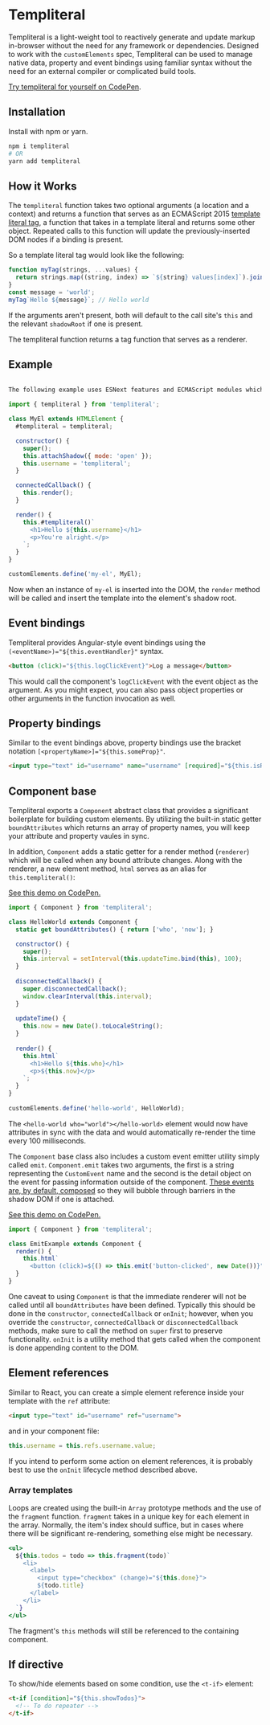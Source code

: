 # Templiteral

Templiteral is a light-weight tool to reactively generate and update markup in-browser without the need for any framework or dependencies. Designed to work with the `customElements` spec, Templiteral can be used to manage native data, property and event bindings using familiar syntax without the need for an external compiler or complicated build tools.

[Try templiteral for yourself on CodePen](https://codepen.io/calebdwilliams/pen/mXBryE).

## Installation

Install with npm or yarn.

```bash
npm i templiteral
# OR
yarn add templiteral
```

## How it Works

The `templiteral` function takes two optional arguments (a location and a context) and returns a function that serves as an ECMAScript 2015 [template literal tag](https://developer.mozilla.org/en-US/docs/Web/JavaScript/Reference/Template_literals), a function that takes in a template literal and returns some other object. Repeated calls to this function will update the previously-inserted DOM nodes if a binding is present.

So a template literal tag would look like the following:

```javascript
function myTag(strings, ...values) {
  return strings.map((string, index) => `${string} values[index]`).join('');
}
const message = 'world';
myTag`Hello ${message}`; // Hello world
```

If the arguments aren't present, both will default to the call site's `this` and the relevant `shadowRoot` if one is present.

The templiteral function returns a tag function that serves as a renderer.

## Example

```javascript

The following example uses ESNext features and ECMAScript modules which might not be supported by all browsers:

import { templiteral } from 'templiteral';

class MyEl extends HTMLElement {
  #templiteral = templiteral;

  constructor() {
    super();
    this.attachShadow({ mode: 'open' });
    this.username = 'templiteral';
  }

  connectedCallback() {
    this.render();
  }

  render() {
    this.#templiteral()`
      <h1>Hello ${this.username}</h1>
      <p>You're alright.</p>
    `;
  }
}

customElements.define('my-el', MyEl);
```

Now when an instance of `my-el` is inserted into the DOM, the `render` method will be called and insert the template into the element's shadow root.

## Event bindings

Templiteral provides Angular-style event bindings using the `(<eventName>)="${this.eventHandler}"` syntax.

```html
<button (click)="${this.logClickEvent}">Log a message</button>
```

This would call the component's `logClickEvent` with the event object as the argument. As you might expect, you can also pass object properties or other arguments in the function invocation as well.

## Property bindings

Similar to the event bindings above, property bindings use the bracket notation `[<propertyName>]="${this.someProp}"`.

```html
<input type="text" id="username" name="username" [required]="${this.isRequired}" [value]="${this.username}">
```

## Component base

Templiteral exports a `Component` abstract class that provides a significant boilerplate for building custom elements. By utilizing the built-in static getter `boundAttributes` which returns an array of property names, you will keep your attribute and property vaules in sync.

In addition, `Component` adds a static getter for a render method (`renderer`) which will be called when any bound attribute changes. Along with the renderer, a new element method, `html` serves as an alias for `this.templiteral()`:

[See this demo on CodePen.](https://codepen.io/calebdwilliams/pen/qyOGJO?editors=1010#0)

```javascript
import { Component } from 'templiteral';

class HelloWorld extends Component {
  static get boundAttributes() { return ['who', 'now']; }

  constructor() {
    super();
    this.interval = setInterval(this.updateTime.bind(this), 100);
  }
  
  disconnectedCallback() {
    super.disconnectedCallback();
    window.clearInterval(this.interval);
  }
 
  updateTime() {
    this.now = new Date().toLocaleString();    
  }
 
  render() {
    this.html`
      <h1>Hello ${this.who}</h1>
      <p>${this.now}</p>
    `;
  }
}
 
customElements.define('hello-world', HelloWorld);
```

The `<hello-world who="world"></hello-world>` element would now have attributes in sync with the data and would automatically re-render the time every 100 milliseconds.

The `Component` base class also includes a custom event emitter utility simply called `emit`. `Component.emit` takes two arguments, the first is a string representing the `CustomEvent` name and the second is the detail object on the event for passing information outside of the component. [These events are, by default, composed](https://developer.mozilla.org/en-US/docs/Web/API/Event/Event) so they will bubble through barriers in the shadow DOM if one is attached.

[See this demo on CodePen.](https://codepen.io/calebdwilliams/pen/MBobmZ)

```javascript
import { Component } from 'templiteral';

class EmitExample extends Component {
  render() {
    this.html`
      <button (click)=${() => this.emit('button-clicked', new Date())}">Will emit an event called <code>button-clicked</code></button>`;
  }
}
```

One caveat to using `Component` is that the immediate renderer will not be called until all `boundAttributes` have been defined. Typically this should be done in the `constructor`, `connectedCallback` or `onInit`; however, when you override the `constructor`, `connectedCallback` or `disconnectedCallback` methods, make sure to call the method on `super` first to preserve functionality. `onInit` is a utility method that gets called when the component is done appending content to the DOM.

## Element references

Similar to React, you can create a simple element reference inside your template with the `ref` attribute: 

```html
<input type="text" id="username" ref="username">
```

and in your component file:

```javascript
this.username = this.refs.username.value;
```

If you intend to perform some action on element references, it is probably best to use the `onInit` lifecycle method described above.

### Array templates

Loops are created using the built-in `Array` prototype methods and the use of the `fragment` function. `fragment` takes in a unique key for each element in the array. Normally, the item's index should suffice, but in cases where there will be significant re-rendering, something else might be necessary.

```jsx
<ul>
  ${this.todos = todo => this.fragment(todo)`
    <li>
      <label>
        <input type="checkbox" (change)="${this.done}">
        ${todo.title}
      </label>
    </li>
  `}
</ul>
```

The fragment's `this` methods will still be referenced to the containing component.

## If directive

To show/hide elements based on some condition, use the `<t-if>` element:

```html
<t-if [condition]="${this.showTodos}">
  <!-- To do repeater -->
</t-if>
```
